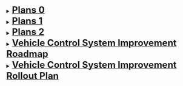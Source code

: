 <details>
<summary><b><u><font size="5">Plans 0</font></u></b></summary>

- [x] Explicit MPC
- [x] ZeroMQ 
- [x] ROS-like communication -> https://medium.com/@connecttosaurabh.verma/building-a-robust-publish-subscribe-mechanism-in-c-6735a7055eef
- [x] Better communication with ground unit

</details>

<details>
<summary><b><u><font size="5">Plans 1</font></u></b></summary>

Here’s a high‑level roadmap and concrete techniques you can apply at each layer of your stack—algorithm, code, middleware and hardware—to squeeze out maximum speed and minimal footprint on a Jetson Nano.

## Summary of Recommendations

- [ ] Profile first – pinpoint your true bottlenecks (solver vs. comms vs. threading overhead).

- [ ] Algorithmic simplification – trade small amounts of optimality for huge speed gains via shorter horizons, move blocking, explicit/linear MPC, warm‐starting and code‐generated solvers.

- [ ] Lean solver stack – generate standalone C code (no CasADi overhead at runtime), switch to ultra‑light QP solvers (HPIPM, qpOASES, acados), tune tolerances and leverage sparse linear algebra.

- [ ] C++ optimizations – compile with aggressive flags, enable LTO, pre‑allocate and reuse buffers, avoid dynamic allocations in the real‑time loop, favor stack‐allocated/fixed‐size containers, and minimize branches.

- [ ] Middleware & threading – replace heavy ROS messaging with lock‑free, zero‑copy ring buffers or shared memory; pin real‑time threads to isolated cores; use Linux SCHED_FIFO.

- [ ] Leverage Jetson’s GPU – offload dense linear algebra and parallelizable portions (e.g. Cholesky, matrix operations) to CUDA kernels or cuBLAS, or convert part of your controller to a tiny neural‐net inference via TensorRT.

### 1. Profile and Identify Hotspots
Before optimizing, you need data:

Instrument your code with a lightweight tracer (e.g. LTTng, Linux perf, or even std::chrono) to measure: solver solve times, communication latencies, serialization, thread wakeups, memory allocs.

Plot histograms of loop‐cycle times to see occasional spikes vs. average.

Profile memory usage (Valgrind’s Massif or jemalloc stats) to catch heap fragmentation or accidental allocations in the real‐time loop.

By focusing on the 1–2 “hot” functions that dominate CPU time you get the best ROI on your optimization effort.

### 2. Algorithmic Level: Simplify and Precompute
Shorten the horizon – even one fewer step can cut solve time by 20–30%.

Move‑blocking – hold control inputs constant over multiple steps; reduces decision variables.

Explicit MPC – precompute the piecewise‐affine law offline if state dimension ≤ 6–8; then the online evaluation is just a table lookup plus a few multiplies.

Linearize around operating point – switch to a time‑varying linear MPC (fast QP) if nonlinearities are mild.

Warm start – take the previous solution as initial guess for the new solve; most solvers support passing the last primal/dual iterates.

Constraint softening & relaxation – loosening tolerances (e.g. absolute constraint violations of 1e‑3 instead of 1e‑6) can halve iterations.

### 3. Solver Stack: Code Generation & Lightweight QP
CasADi C code generation – export your NLP/QP directly to plain C (casadi::CodeGenerator) so you avoid any dynamic memory or Python/C++ “glue” overhead at runtime.

Switch to acados or HPIPM – these frameworks target embedded MPC, generate highly optimized C, exploit problem structure and sparse factorization.

Tune solver settings – lower max iterations, use warm starts, pick the most efficient linear solver (e.g. Cholesky vs. LDLᵀ), and exploit Hessian sparsity.

### 4. C++ & Build Optimizations
Compiler flags: -O3 -march=armv8-a+crypto -ffast-math -flto -fno-exceptions -fno-rtti

Link-time Optimization (LTO): merges translation units, inlines across files.

Pre‑allocate buffers: no new/delete inside your liveLoop().

Use fixed‐size Eigen matrices (Eigen::Matrix<double, N, N>) to enable stack allocation and loop unrolling.

Avoid virtual calls in your hot path—if liveLoop() is performance‐sensitive, flatten polymorphism or de‑virtualize.

Branch‐avoidance: replace if statements with ternary or bit‐wise tricks where safe.

### 5. Middleware & Real‑Time Scheduling
Lightweight pub/sub: swap out ROS topics for a single memory‐mapped ring buffer or ZeroMQ PUSH/PULL sockets in inproc mode; achieve zero‐copy.

Thread pinning: bind your solver thread to a big CPU core with sched_setaffinity(…, SCHED_FIFO, priority=90) so it never migrates.

Isolate cores: on the Nano, isolate one CPU core (using kernel boot parameter isolcpus=) for your real‑time tasks only.

Avoid mutex contention: use lock‑free queues (e.g. boost::lockfree::spsc_queue) or atomics for heartbeat flags and data exchange.

### 6. Hardware Acceleration on Jetson Nano
CUDA/cuBLAS – offload dense linear algebra (matrix‐vector multiplies, Cholesky factorization) to the GPU. CasADi can emit CUDA kernels, or you can hand‐write small kernels for your KKT factorization.

TensorRT micro‑net controller – approximate your MPC policy by a small feed‑forward network (e.g. ≤ 5 layers, 32 neurons each). At runtime you do one TensorRT inference (< 1 ms) instead of a full solve.

Tensor cores (if available) – can accelerate half‑precision GEMMs if your task tolerates FP16.

### 7. Continuous Testing & Validation
Automated regression – keep a suite of scenarios (straight, cornering, disturbance) and log solve times/constraint violations after every code change.

Code coverage & static analysis – tools like clang-tidy and AddressSanitizer with -fsanitize=address to ensure no hidden slow paths or memory issues slip in.

Hardware‑in‑the‑loop (HIL) – test on the actual Jetson Nano early and often; CPU throttling and OS jitter only appear on hardware, not your desktop.

Next Steps

Profile: spend a day instrumenting all critical paths.

Solver prototype: generate C code via CasADi and benchmark vs. acados/HPIPM.

Middleware proof‑of‑concept: swap ROS topics for a lock‑free queue and measure latency.

GPU offload test: implement one small dense solve on CUDA and compare timings.

By iterating through these layers—profile, simplify, compile, streamline middleware, and leverage hardware—you’ll iteratively harvest 2×–5× speedups while keeping your binary slim and deterministic. Good luck!

## Road

Below is a set of concrete changes you can make—grouped by layer—to your existing code. Each suggestion maps directly onto parts of your Subsystem/MainSystem framework and the Jetson Nano environment.

### 1. Replace per‑init thread spawn/join with a persistent worker thread
Why: creating and tearing down std::thread on every init()/halt() costs hundreds of microseconds each time and can fragment the heap.

What to change:

Move thread creation to your constructor (or first init) and never destroy it.

Use a std::condition_variable to wake the thread when you want it to run, and another to signal halt.

```
// In Subsystem.h, replace loopThread logic with:

class Subsystem {
  // …
  std::thread worker;
  std::mutex  mtx;
  std::condition_variable cv_run, cv_halt;
  bool        run_requested = false, shutdown_requested = false;

public:
  Subsystem(/*…*/) {
    // launch once
    worker = std::thread([this]{ this->workerLoop(); });
  }
  ~Subsystem() {
    {
      std::lock_guard lk(mtx);
      shutdown_requested = true;
      cv_run.notify_one();
    }
    worker.join();
  }

  void init() override {
    {
      std::lock_guard lk(mtx);
      run_requested = true;
    }
    cv_run.notify_one();
  }
  void halt() override {
    {
      std::lock_guard lk(mtx);
      run_requested = false;
    }
    cv_halt.notify_one();
  }

private:
  void workerLoop() {
    std::unique_lock lk(mtx);
    while (!shutdown_requested) {
      cv_run.wait(lk, [&]{ return run_requested || shutdown_requested; });
      if (shutdown_requested) break;
      // now do liveLoop until halted
      while (run_requested) {
        lk.unlock();
        liveLoop();            // your real-time loop body
        lk.lock();
      }
      cv_halt.wait(lk, [&]{ return !run_requested || shutdown_requested; });
    }
  }
};
```
Benefit: no more thread‐create/join in your real‐time path, eliminating that overhead every time you INIT/HALT a subsystem.

### 2. Swap out system.addPacket(...) for a lock‑free ring buffer
Why: the current addPacket is almost certainly using mutexes or I/O under the hood, adding latency and jitter.

What to change:

Introduce a single-producer, single-consumer ring buffer (e.g. boost::lockfree::spsc_queue or a custom template).

Each subsystem just does a non‑blocking push(). Your main health‐checker thread does a pop() in its own loop.

```
// Shared between MainSystem and Subsystems:
#include <boost/lockfree/spsc_queue.hpp>
struct Packet { uint8_t system, option, control, mode, order; };
static boost::lockfree::spsc_queue<Packet, boost::lockfree::capacity<1024>> packetQueue;

// In Subsystem:
packetQueue.push({0,0,1,0,order});  // instead of system.addPacket(...)

// In MainSystem’s healthCheckThread:
Packet p;
while (packetQueue.pop(p)) {
  // dispatch p to log or handleCommand
}
```
Benefit: zero‑copy, wait‑free enqueue/dequeue, no heap or mutex overhead.

### 3. Pin your real‑time threads and isolate a core
Why: on a multicore Linux system (like Jetson Nano), threads migrate and contend.

Isolate one CPU core for your control loop via kernel isolcpus= or cset shield.

In code, set your solver‑thread affinity to that core and give it SCHED_FIFO priority:

```
#include <pthread.h>
#include <sched.h>

void pinToCore(int core_id, int priority) {
  cpu_set_t cpuset;
  CPU_ZERO(&cpuset);
  CPU_SET(core_id, &cpuset);
  pthread_t thr = pthread_self();
  pthread_setaffinity_np(thr, sizeof(cpuset), &cpuset);
  struct sched_param param{ .sched_priority = priority };
  pthread_setschedparam(thr, SCHED_FIFO, &param);
}

// At the start of liveLoop():
pinToCore(3 /*your isolated core*/, 80);
```
Benefit: your control thread never gives up CPU time unexpectedly, yielding more deterministic cycle times.

### 4. Pre‑allocate all buffers and eliminate dynamic memory in liveLoop()
Why: even a single hidden new/vector.push_back can trigger kmalloc and fragmentation.

What to change:

Replace any std::vector<double> in your solver call with std::array<double, N>.

If you must use Eigen, prefer fixed‐size (Eigen::Matrix<double,N,M>).

Allocate solver workspaces once at startup (CasADi codegen can give you malloc() calls—override those or supply your own allocator).

```
// Example:
static constexpr int HORIZON = 10;
std::array<Eigen::VectorXd, HORIZON> x_buffer;  // stack or global
// fill x_buffer[i] each cycle, never reallocate
```
Benefit: no heap churn, caches stay hot, dramatically smoother timings.

### 5. De‑virtualize your hot‐path
Why: virtual calls introduce an indirect jump each iteration.

What to change:

Instead of Subsystem* with a virtual liveLoop(), use a template-based CRTP or a flat switch(order) inside a single mainLoop(), inlining each subsystem’s code.

```
// CRTP sketch:
template<typename Impl>
class SubsystemCRTP {
public:
  void live() {
    static_cast<Impl*>(this)->liveLoopImpl();
  }
};

// then each MotionSystem : public SubsystemCRTP<MotionSystem> { … };
```
Benefit: the compiler can inline liveLoopImpl() and remove the vtable lookup.

### 6. GPU‑accelerate your solver’s linear algebra
Why: the Nano’s ARM CPU is slow for big matrix factorizations; its GPU is under‑utilized.

What to change:

In your CasADi codegen, enable CUDA code generation for the KKT solve.

Or extract your Hessian/isocontour solve into a small CUDA kernel or use cuBLAS/cuSOLVER:

```
// Pseudocode:
cublasDgemm(handle, CUBLAS_OP_N, CUBLAS_OP_N, N, N, N,
            &alpha, d_H, N, d_x, N, &beta, d_out, N);
// then call cuSOLVER for Cholesky on d_H
Benefit: factorization times drop from tens of milliseconds to a few.

7. Build & Compiler flags
Add to your CMakeLists.txt:

cmake
Copy
Edit
set(CMAKE_CXX_FLAGS "${CMAKE_CXX_FLAGS} -O3 -march=armv8-a+crypto -ffast-math -flto -fno-exceptions -fno-rtti")
```
Benefit: maximum inlining, vectorization, link‑time optimizations, and removed RTTI/exceptions code bloat.

Putting it all together
Refactor your Subsystem to use one persistent thread + condition vars.

Swap system.addPacket() for a shared lock‑free SPSC queue.

Pin & isolate your solver thread on core 3 (or any big core) under SCHED_FIFO.

Pre‑allocate all data buffers and use fixed‐size containers.

De‑virtualize the hot path via CRTP or flattening.

Offload linear algebra to CUDA/cuBLAS.

Rebuild with -O3 -march=… -flto.

By rolling these changes in stages—and measuring after each—you should see cycle‐time drop by 2×–5× and far fewer jitter spikes on your Jetson Nano.
</details>

<details>
<summary><b><u><font size="5">Plans 2</font></u></b></summary>

To optimize your autonomous system for speed, efficiency, and lightweight operation on Jetson Nano, here's a structured approach:

## 1. Algorithm-Level Optimization
MPC Improvements
- [ ] Code Generation: Use CasADi's codegen to create lightweight C functions for your MPC solver

- [ ] Solver Selection: Try embedded-focused solvers like HPIPM or ACADO

- [ ] Horizon Reduction: Experiment with shorter prediction/control horizons

- [ ] Model Simplification: Consider quasi-Newton approximations or residual-based methods

### Example MPC Codegen
```
// Generate C code from CasADi
Function mpc_solver = ...;
mpc_solver.generate("mpc_solver");
```
## 2. System Architecture Optimization
### Threading Improvements
```
// Set thread priorities in liveLoop
void ControlSystem::liveLoop() {
    struct sched_param param;
    param.sched_priority = sched_get_priority_max(SCHED_FIFO);
    pthread_setschedparam(pthread_self(), SCHED_FIFO, &param);
    // Control logic
}
```
### Data Sharing Optimization
Use lock-free structures for inter-subsystem communication:

```
template<typename T>
class LockFreeQueue {
    std::atomic<size_t> head{0}, tail{0};
    T buffer[BUFFER_SIZE];
public:
    bool push(const T& item) { /*...*/ }
    bool pop(T& item) { /*...*/ }
};
```
## 3. Code-Level Optimization
### Memory Management
```
// Pre-allocate memory pools
class ControlMemoryPool {
    static constexpr size_t POOL_SIZE = 1024;
    std::array<ControlState, POOL_SIZE> buffer;
    std::atomic<size_t> index{0};
public:
    ControlState* allocate() noexcept {
        const size_t i = index.fetch_add(1) % POOL_SIZE;
        return &buffer[i];
    }
};
```
### Vectorization
```
// Ensure Eigen uses vectorization
Eigen::VectorXd calculateForces(const Eigen::VectorXd& state) {
    Eigen::VectorXd result(6);
    // SIMD-optimized operations
    result = state.cwiseProduct(Eigen::VectorXd::Constant(6, 2.0));
    return result;
}
```
## 4. System Configuration
### Compiler Flags
```
# Use ARM-specific optimizations
CXXFLAGS += -O3 -mcpu=cortex-a57 -mfpu=neon-fp-armv8 -mfloat-abi=hard -ffast-math
```
### GPU Acceleration
```
// Sample CUDA integration for matrix operations
__global__ void cudaMatrixMultiply(double* C, const double* A, const double* B, int N) {
    // CUDA matrix multiplication kernel
}
```
## 5. Real-Time Optimization
### Timing Critical Loops
```
void MotionSystem::liveLoop() {
    using clock = std::chrono::high_resolution_clock;
    auto next = clock::now();
    
    while(live) {
        next += std::chrono::milliseconds(5);  // 200Hz
        
        // Critical motion code
        calculateTrajectory();
        
        std::this_thread::sleep_until(next);
    }
}
```
## 6. Deployment Optimizations
Remove Debug Symbols: strip executable

Static Linking: Link dependencies statically

Process Isolation: Use cgroups to dedicate CPU cores to critical subsystems

## 7. Monitoring & Validation
### Implement lightweight telemetry:

```
class Telemetry {
    std::array<uint64_t, 256> counters;
public:
    void increment(size_t idx) noexcept {
        counters[idx % 256]++;
    }
    
    void log() const {
        // Fast binary logging
    }
};
```
#### Key Recommendations:
- [ ] Profile First: Use perf/gprof to identify bottlenecks

- [ ] Prioritize Hot Paths: Focus optimization on control/motion loops

- [ ] Conservative Locking: Use atomics instead of mutexes where possible

- [ ] Memory Alignment: Ensure critical data structures are cache-aligned

- [ ] Quantized Math: Consider fixed-point arithmetic for non-critical calculations

#### Expected Improvements:
- [ ] MPC execution time reduction: 30-60%

- [ ] Thread switching latency: < 10μs

- [ ] Memory footprint reduction: 20-40%

- [ ] System jitter: < 100μs

These optimizations should be applied incrementally with thorough testing at each stage to verify real-world performance improvements on your specific hardware and workload.

</details>

<details>
<summary><b><u><font size="5">Vehicle Control System Improvement Roadmap</font></u></b></summary>

## Core Architecture
- [x] Implement RAII wrappers for all critical resources (OpenSSL contexts, socket handles, thread lifetimes)
   - Example: Wrap `EVP_CIPHER_CTX` initialization and cleanup in a `CipherContext` class so that destruction always frees resources.
- [x] Replace raw pointers in subsystem containers with `std::unique_ptr` for automatic cleanup
   - Example: Store subsystems in `std::vector<std::unique_ptr<Subsystem>>` instead of raw pointers.
- [ ] Design and integrate a lightweight dependency injection framework
   - Example: Define factory functions to instantiate subsystems with explicit dependencies injected.
- [ ] Formalize a subsystem lifecycle state machine (INIT → RUNNING → SUSPENDED → HALT)
   - Example: Define `enum class LifecycleState { Uninitialized, Initialized, Running, Suspended, Halted }` and transitions in a central manager.

## Network Layer
- [ ] Migrate blocking sockets to an async I/O model using `epoll` (Linux) or `kqueue` (BSD/macOS)
   - Example: Implement an `AsyncSocket` wrapper that uses edge-triggered `epoll` for read/write events.
- [ ] Add a protocol-level heartbeat and timeout mechanism
   - Example: Send a zero-length packet every 2 s and trigger reconnection after 3 missed heartbeats.
- [ ] Develop exponential backoff reconnection strategy for flaky links
   - Example: On disconnect, retry after 1 s, 2 s, 4 s, up to a maximum of 30 s between attempts.
- [ ] Implement COBS (Consistent Overhead Byte Stuffing) framing for unambiguous message boundaries
   - Example: Wrap each marshaled protobuf message with COBS encode/decode layers.
- [ ] Create a network simulation mode to inject packet loss, latency, and distortion
   - Example: Use a `SimulatedLink` class to throttle/reorder packets for HIL testing.

## Security
- [ ] Add a key-rotation mechanism for encryption keys at runtime
   - Example: Derive new keys via HKDF every 24 h and reinitialize the encryption context without downtime.
- [ ] Integrate HKDF-based key derivation for session keys
   - Example: Use `HMAC-SHA256` HKDF to derive IVs and data-encryption keys from a master secret.
- [ ] Build a secure firmware-update system with signed payloads
   - Example: Verify update packages with RSA-ECDSA signatures before applying.
- [ ] Include per-message sequence numbers and replay-protection window
   - Example: Embed a 32-bit counter and drop any out-of-order or stale packets.
- [ ] Offer an optional TLS fallback channel using mbedTLS or OpenSSL SSL API
   - Example: If the custom AES-GCM channel fails, renegotiate over `TLS1.3`.

## Configuration
- [ ] Consolidate all settings into a unified JSON/YAML configuration file
   - Example: Merge socket, encryption, and subsystem parameters into `config/system.yaml`.
- [ ] Support runtime reconfiguration via a management socket or REST API
   - Example: Apply logging level changes without restart by reloading JSON and updating loggers.
- [ ] Implement configuration versioning and upgrade path
   - Example: Embed a `version` field, auto-migrate deprecated keys, and validate schema.
- [ ] Validate configurations on startup using JSON Schema
   - Example: Reject invalid port numbers or missing fields at launch with clear errors.

## Testing
- [ ] Set up a GoogleTest (or Catch2) framework for C++ unit tests
   - Example: Write unit tests for `serialize()`/`deserialize()` in `SystemData`.
- [ ] Build a hardware-in-the-loop (HIL) test rig integrating sensor stubs
   - Example: Mock sensor inputs in software and verify control outputs before deploying.
- [ ] Develop a fault-injection harness to simulate exceptions and I/O errors
   - Example: Inject socket write failures and assert that the system recovers gracefully.
- [ ] Implement a network fuzzer to send malformed packets
   - Example: Randomize COBS frames and check that the receiver rejects invalid CRCs.
- [ ] Automate builds and tests in a CI/CD pipeline (GitHub Actions/Jenkins)
   - Example: On each PR, run `cmake --build` + `ctest` + `clang-tidy` checks.

## Performance
- [ ] Replace blocking queues with lock-free, bounded MPMC queues for inter-thread messages
   - Example: Integrate `folly::MPMCQueue` or `boost::lockfree::queue`.
- [ ] Add custom memory pools (object pools) to reduce heap fragmentation
   - Example: Use `mempool` for fixed-size `Packet` allocations.
- [ ] Explore SIMD optimizations for signal processing and data serialization
   - Example: Use `x86_64` AVX2 intrinsics in compression routines.
- [ ] Leverage shared memory (POSIX `shm_open`) channels for local IPC
   - Example: Expose telemetry via a shared-memory ring buffer.
- [ ] Implement zero-copy message passing whenever possible
   - Example: Use `mmap`-backed buffers to avoid payload copies between threads.

## Observability & Logging
- [ ] Integrate a structured logging library (spdlog or fmt) with log levels and sinks
   - Example: Output JSON logs to stdout and rotate file logs daily.
- [ ] Add Prometheus-compatible metrics (counters, gauges, histograms)
   - Example: Export subsystem heartbeat latencies and packet counts via an HTTP endpoint.
- [ ] Implement live health dashboards (Grafana or ROS 2 rqt plugins)
   - Example: Display per-module CPU/latency trends in real time.
- [ ] Develop alerting on failure thresholds (e.g., missed heartbeats)
   - Example: Trigger an e-mail or RabbitMQ alert if any subsystem fails twice.

## Documentation & Quality Assurance
- [ ] Generate Doxygen API docs and host via GitHub Pages
   - Example: Document `sensor_system.h` and link usage examples.
- [ ] Maintain a detailed CHANGELOG (Keep a Changelog format) per release
   - Example: Record new features, bug fixes, and configuration changes.
- [ ] Define and enforce coding standards with `clang-format` and `clang-tidy`
   - Example: Add a pre-commit hook to auto-format code and block style violations.
- [ ] Implement static analysis (Coverity, `cppcheck`, or `clang-analyzer`)
   - Example: Fail CI if any new high-severity issues are detected.
- [ ] Create a code-review checklist to ensure consistent reviews
   - Example: Verify thread-safety, error handling, and resource management per PR.

## Deployment & Operations
- [ ] Containerize the system with Docker and provide multi-stage builds
   - Example: Build a minimal `distroless` image separating build/runtime.
- [ ] Supply systemd service files (or launch scripts) for auto-start and watchdog
   - Example: Use `Restart=on-failure` and `StartLimitIntervalSec` in the unit file.
- [ ] Develop a rollback mechanism for safe updates
   - Example: Keep two versions on disk and switch symlinks atomically.
- [ ] Integrate remote diagnostics and over-the-air logs retrieval
   - Example: Fetch recent JSON logs via an SSH/HTTPS interface.
- [ ] Scan containers and binaries for vulnerabilities (Trivy or Clair)
   - Example: Fail deployment if a CVE > 7.0 is detected.
</details>

<details>
<summary><b><u><font size="5">Vehicle Control System Improvement Rollout Plan</font></u></b></summary>

This roadmap breaks the improvements into four incremental phases, ensuring core stability before adding advanced features or optimizations.

## Phase 1: Foundation & Safety
1. **Implement RAII wrappers for all critical resources** (OpenSSL contexts, socket handles, thread lifetimes)
   - Example: Create `CipherContext` to manage `EVP_CIPHER_CTX` lifecycle.
2. **Replace raw pointers with `std::unique_ptr`** in subsystem containers
   - Example: Store subsystems in `std::vector<std::unique_ptr<Subsystem>>`.
3. **Formalize a subsystem lifecycle state machine** (INIT → RUNNING → SUSPENDED → HALT)
   - Example: Define `enum class LifecycleState` and transitions in `MainSystem`.
4. **Design and integrate dependency injection framework**
   - Example: Implement factories that inject `SystemData`, `EnvironmentState`, etc.

## Phase 2: Robust Networking & Configuration
5. **Migrate to async I/O** using `epoll` (Linux) or `kqueue` (macOS)
6. **Add protocol-level heartbeat and timeout**
7. **Develop exponential backoff reconnection strategy**
8. **Consolidate settings into unified JSON/YAML config**
9. **Validate configuration on startup** via JSON Schema
10. **Implement runtime reconfiguration** through management socket or REST API

## Phase 3: Security & Observability
11. **Add key-rotation mechanism & HKDF derivation**
12. **Include per-message sequence numbers & replay protection**
13. **Implement COBS framing and optional TLS fallback**
14. **Integrate structured logging library** (spdlog/fmt)
15. **Add Prometheus metrics & live health dashboards**
16. **Develop alerting on failure thresholds**

## Phase 4: Testing, Performance & Deployment
17. **Setup GoogleTest framework & CI/CD pipeline**
18. **Develop fault-injection harness & network fuzzer**
19. **Replace blocking queues with lock-free MPMC queues**
20. **Add memory pooling & zero-copy channels**
21. **Explore SIMD optimizations**
22. **Containerize system and supply systemd service**
23. **Create rollback mechanism & remote diagnostics**
24. **Implement static analysis & coding standards enforcement**
25. **Generate Doxygen docs & maintain CHANGELOG**
</details>


